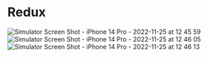 # Redux
![Simulator Screen Shot - iPhone 14 Pro - 2022-11-25 at 12 45 59](https://user-images.githubusercontent.com/99264718/203923048-87c071f3-1251-41ca-b689-15794b1f38e6.png)
![Simulator Screen Shot - iPhone 14 Pro - 2022-11-25 at 12 46 05](https://user-images.githubusercontent.com/99264718/203923053-d685c870-5dc0-402e-8bda-adb7b85a06f4.png)
![Simulator Screen Shot - iPhone 14 Pro - 2022-11-25 at 12 46 13](https://user-images.githubusercontent.com/99264718/203923063-14418642-e7c1-439d-a852-be0119bbf6e5.png)
